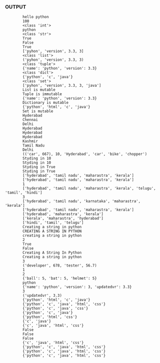 ### OUTPUT

			hello python
			100
			<class 'int'>
			python
			<class 'str'>
			True
			False
			True
			['pyhon', 'version', 3.3, 3]
			<class 'list'>
			('pyhon', 'version', 3.3, 3)
			<class 'tuple'>
			{'name': 'python', 'version': 3.3}
			<class 'dict'>
			{'python', 'c', 'java'}
			<class 'set'>
			['pyhon', 'version', 3.3, 3, 'java']
			List is mutable
			Tuple is immutable
			{'name': 'python', 'version': 3.3}
			Dictionary is mutable
			{'python', 'html', 'c', 'java'}
			Set is mutable
			Hyderabad
			Chennai
			Delhi
			Hyderabad
			Hyderabad
			Hyderabad
			Kashmir
			Tamil Nadu
			Delhi
			(('car', 667), 10, 'Hyderabad', 'car', 'bike', 'chopper')
			Styding in 10
			Styding in 10
			Styding in True
			Styding in True
			['hyderabad', 'tamil nadu', 'maharastra', 'kerala']
			['hyderabad', 'tamil nadu', 'maharastra', 'kerala']
			1
			['hyderabad', 'tamil nadu', 'maharastra', 'kerala', 'telugu', 'tamil', 'hindi']
			3
			['hyderabad', 'tamil nadu', 'karnataka', 'maharastra', 'kerala']
			['hyderabad', 'tamil nadu', 'maharastra', 'kerala']
			['hyderabad', 'maharastra', 'kerala']
			['kerala', 'maharastra', 'hyderabad']
			['hindi', 'tamil', 'telugu']
			Creating a string in python
			CREATING A STRING IN PYTHON
			creating a string in python
			2
			True
			False
			Creating A String In Python
			Creating a string in python
			3
			('developer', 678, 'tester', 56.7)
			1
			2
			{'ball': 5, 'bat': 5, 'helmet': 5}
			python
			{'name': 'python', 'version': 3, 'updatedvr': 3.3}
			3
			('updatedvr', 3.3)
			{'python', 'html', 'c', 'java'}
			{'python', 'c', 'java', 'html', 'css'}
			{'python', 'c', 'java', 'css'}
			{'python', 'c', 'java'}
			{'python', 'html', 'css'}
			{'c', 'java'}
			{'c', 'java', 'html', 'css'}
			False
			False
			False
			{'c', 'java', 'html', 'css'}
			{'python', 'c', 'java', 'html', 'css'}
			{'python', 'c', 'java', 'html', 'css'}
			{'python', 'c', 'java', 'html', 'css'}
